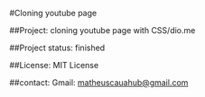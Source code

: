 #Cloning youtube page

##Project: cloning youtube page with CSS/dio.me

##Project status: finished

##License: MIT License

##contact: Gmail: matheuscauahub@gmail.com
